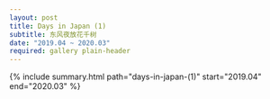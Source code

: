 ```yaml
---
layout: post
title: Days in Japan (1)
subtitle: 东风夜放花千树
date: "2019.04 ~ 2020.03"
required: gallery plain-header
---
```


{% include summary.html path="days-in-japan-(1)" start="2019.04" end="2020.03" %}
